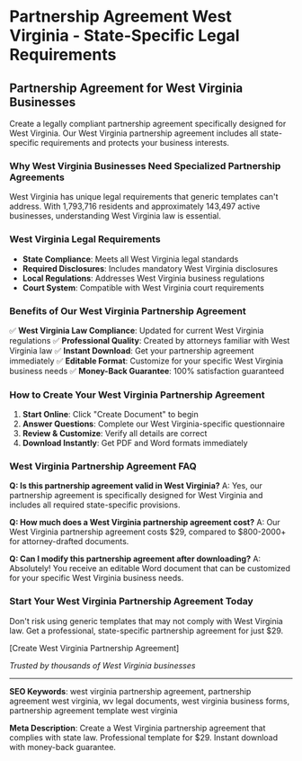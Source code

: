 # Partnership Agreement West Virginia - State-Specific Legal Requirements

## Partnership Agreement for West Virginia Businesses

Create a legally compliant partnership agreement specifically designed for West Virginia. Our West Virginia partnership agreement includes all state-specific requirements and protects your business interests.

### Why West Virginia Businesses Need Specialized Partnership Agreements

West Virginia has unique legal requirements that generic templates can't address. With 1,793,716 residents and approximately 143,497 active businesses, understanding West Virginia law is essential.

### West Virginia Legal Requirements

- **State Compliance**: Meets all West Virginia legal standards
- **Required Disclosures**: Includes mandatory West Virginia disclosures
- **Local Regulations**: Addresses West Virginia business regulations
- **Court System**: Compatible with West Virginia court requirements

### Benefits of Our West Virginia Partnership Agreement

✅ **West Virginia Law Compliance**: Updated for current West Virginia regulations
✅ **Professional Quality**: Created by attorneys familiar with West Virginia law
✅ **Instant Download**: Get your partnership agreement immediately
✅ **Editable Format**: Customize for your specific West Virginia business needs
✅ **Money-Back Guarantee**: 100% satisfaction guaranteed

### How to Create Your West Virginia Partnership Agreement

1. **Start Online**: Click "Create Document" to begin
2. **Answer Questions**: Complete our West Virginia-specific questionnaire
3. **Review & Customize**: Verify all details are correct
4. **Download Instantly**: Get PDF and Word formats immediately

### West Virginia Partnership Agreement FAQ

**Q: Is this partnership agreement valid in West Virginia?**
A: Yes, our partnership agreement is specifically designed for West Virginia and includes all required state-specific provisions.

**Q: How much does a West Virginia partnership agreement cost?**
A: Our West Virginia partnership agreement costs $29, compared to $800-2000+ for attorney-drafted documents.

**Q: Can I modify this partnership agreement after downloading?**
A: Absolutely! You receive an editable Word document that can be customized for your specific West Virginia business needs.

### Start Your West Virginia Partnership Agreement Today

Don't risk using generic templates that may not comply with West Virginia law. Get a professional, state-specific partnership agreement for just $29.

[Create West Virginia Partnership Agreement]

_Trusted by thousands of West Virginia businesses_

---

**SEO Keywords**: west virginia partnership agreement, partnership agreement west virginia, wv legal documents, west virginia business forms, partnership agreement template west virginia

**Meta Description**: Create a West Virginia partnership agreement that complies with state law. Professional template for $29. Instant download with money-back guarantee.
